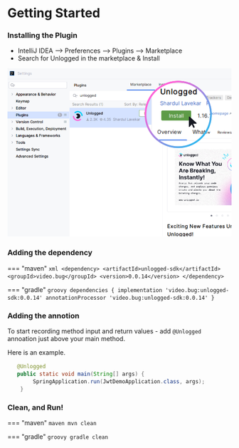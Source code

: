 # Getting Started

### Installing the Plugin

* IntelliJ IDEA --> Preferences --> Plugins --> Marketplace
* Search for Unlogged in the marketplace & Install

![Image title](assets/images/1.png)

### Adding the dependency

=== "maven"
    ``` xml
    <dependency>
      <artifactId>unlogged-sdk</artifactId>
      <groupId>video.bug</groupId>
      <version>0.0.14</version>
    </dependency>
    ```

=== "gradle"
    ``` groovy
    dependencies
    {
        implementation 'video.bug:unlogged-sdk:0.0.14'
        annotationProcessor 'video.bug:unlogged-sdk:0.0.14'
    }
    ```

### Adding the annotion
To start recording method input and return values - add ```@Unlogged``` annoation just above your main method.

Here is an example.

```java hl_lines="1"
   @Unlogged
   public static void main(String[] args) {
        SpringApplication.run(JwtDemoApplication.class, args);
    }
```

### Clean, and Run!

=== "maven"
    ``` maven
    mvn clean
    ```

=== "gradle"
    ``` groovy
    gradle clean
    ```